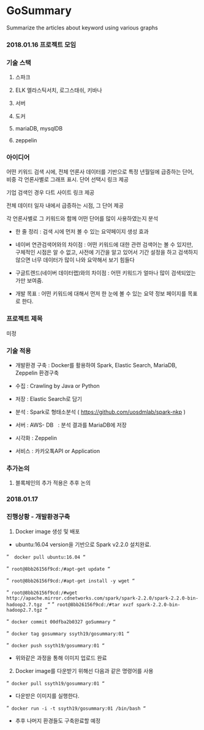 # GoSummary
Summarize the articles about keyword using various graphs

### 2018.01.16 프로젝트 모임

### 기술 스택

1. 스파크

2. ELK 엘라스틱서치, 로그스태쉬, 키바나

3. 서버

4. 도커

5. mariaDB, mysqlDB

6. zeppelin

### 아이디어

어떤 키워드 검색 시에, 전체 언론사 데이터를 기반으로 특정 년월일에 급증하는 단어, 비중 각 언론사별로 그래프 표시. 단어 선택시 링크 제공

기업 검색인 경우 다트 사이트 링크 제공

전체 데이터 일자 내에서 급증하는 시점, 그 단어 제공

각 언론사별로 그 키워드와 함께 어떤 단어를 많이 사용하였는지 분석

- 한 줄 정리 : 검색 시에 먼저 볼 수 있는 요약페이지 생성 효과

- 네이버 연관검색어와의 차이점 : 어떤 키워드에 대한 관련 검색어는 볼 수 있지만, 구체적인 시점은 알 수 없고, 사전에 기간을 알고 있어서 기간 설정을 하고 검색하지 않으면 너무 데이터가 많이 나와 요약해서 보기 힘들다

- 구글트렌드(네이버 데이터랩)와의 차이점 : 어떤 키워드가 얼마나 많이 검색되었는가만 보여줌.

- 개발 목표 : 어떤 키워드에 대해서 먼저 한 눈에 볼 수 있는 요약 정보 페이지를 목표로 한다.

### 프로젝트 제목

미정

### 기술 적용

- 개발환경 구축 : Docker를 활용하여 Spark, Elastic Search, MariaDB, Zeppelin 환경구축

- 수집 : Crawling by Java or Python

- 저장 : Elastic Search로 담기

- 분석 : Spark로 형태소분석 ( https://github.com/uosdmlab/spark-nkp )

- 서버 : AWS- DB   : 분석 결과를 MariaDB에 저장

- 시각화 : Zeppelin

- 서비스 : 카카오톡API or Application

### 추가논의
1. 블록체인의 추가 적용은 추후 논의

### 2018.01.17
### 진행상황 - 개발환경구축
1. Docker image 생성 및 배포
 - ubuntu:16.04 version을 기반으로 Spark v2.2.0 설치완료.
 
 “`
  docker pull ubuntu:16.04
  “`
  
  “`
  root@8bb26156f9cd:/#apt-get update
  “`
  
  “`
  root@8bb26156f9cd:/#apt-get install -y wget
  “`
  
  “`
  root@8bb26156f9cd:/#wget http://apache.mirror.cdnetworks.com/spark/spark-2.2.0/spark-2.2.0-bin-hadoop2.7.tgz 
  “`
  “`
  root@8bb26156f9cd:/#tar xvzf spark-2.2.0-bin-hadoop2.7.tgz
  “`

  “`
  docker commit 00dfba2b0327 goSummary
   “`

   “`
   docker tag gosummary ssyth19/gosummary:01
  “`
 
   “`
   docker push ssyth19/gosummary:01
   “`
 - 위와같은 과정을 통해 이미지 업로드 완료
2. Docker image를 다운받기 위해선 다음과 같은 명령어를 사용
 
  “`
   docker pull ssyth19/gosummary:01
   “`
 - 다운받은 이미지를 실행한다.

  “`
   docker run -i -t ssyth19/gosummary:01 /bin/bash
   “`
 - 추후 나머지 환경들도 구축완료할 예정
